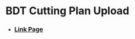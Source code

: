 # BDT Cutting Plan Upload
- <h3><a href="https://adminbdt.github.io/BDT_Cutting_Plan_Upload">Link Page</a></h3>

